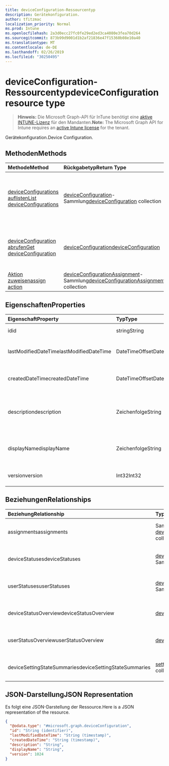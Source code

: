 ```yaml
---
title: deviceConfiguration-Ressourcentyp
description: Gerätekonfiguration.
author: tfitzmac
localization_priority: Normal
ms.prod: Intune
ms.openlocfilehash: 2a3d0ecc27fc0fe29ed2ed3ca4080e3fea70d264
ms.sourcegitcommit: 873b99d9001d1b2af21836e47f15360b08e10a40
ms.translationtype: MT
ms.contentlocale: de-DE
ms.lasthandoff: 02/26/2019
ms.locfileid: "30250495"
---
```

# <a name="deviceconfiguration-resource-type"></a><span data-ttu-id="c7f98-103">deviceConfiguration-Ressourcentyp</span><span class="sxs-lookup"><span data-stu-id="c7f98-103">deviceConfiguration resource type</span></span>

> <span data-ttu-id="c7f98-104">**Hinweis:** Die Microsoft Graph-API für InTune benötigt eine [aktive INTUNE-Lizenz](https://go.microsoft.com/fwlink/?linkid=839381) für den Mandanten.</span><span class="sxs-lookup"><span data-stu-id="c7f98-104">**Note:** The Microsoft Graph API for Intune requires an [active Intune license](https://go.microsoft.com/fwlink/?linkid=839381) for the tenant.</span></span>

<span data-ttu-id="c7f98-105">Gerätekonfiguration.</span><span class="sxs-lookup"><span data-stu-id="c7f98-105">Device Configuration.</span></span>

## <a name="methods"></a><span data-ttu-id="c7f98-106">Methoden</span><span class="sxs-lookup"><span data-stu-id="c7f98-106">Methods</span></span>
|<span data-ttu-id="c7f98-107">Methode</span><span class="sxs-lookup"><span data-stu-id="c7f98-107">Method</span></span>|<span data-ttu-id="c7f98-108">Rückgabetyp</span><span class="sxs-lookup"><span data-stu-id="c7f98-108">Return Type</span></span>|<span data-ttu-id="c7f98-109">Beschreibung</span><span class="sxs-lookup"><span data-stu-id="c7f98-109">Description</span></span>|
|:---|:---|:---|
|[<span data-ttu-id="c7f98-110">deviceConfigurations auflisten</span><span class="sxs-lookup"><span data-stu-id="c7f98-110">List deviceConfigurations</span></span>](../api/intune-deviceconfig-deviceconfiguration-list.md)|<span data-ttu-id="c7f98-111">[deviceConfiguration](../resources/intune-deviceconfig-deviceconfiguration.md)-Sammlung</span><span class="sxs-lookup"><span data-stu-id="c7f98-111">[deviceConfiguration](../resources/intune-deviceconfig-deviceconfiguration.md) collection</span></span>|<span data-ttu-id="c7f98-112">Auflisten von Eigenschaften und Beziehungen der [deviceConfiguration](../resources/intune-deviceconfig-deviceconfiguration.md)-Objekte.</span><span class="sxs-lookup"><span data-stu-id="c7f98-112">List properties and relationships of the [deviceConfiguration](../resources/intune-deviceconfig-deviceconfiguration.md) objects.</span></span>|
|[<span data-ttu-id="c7f98-113">deviceConfiguration abrufen</span><span class="sxs-lookup"><span data-stu-id="c7f98-113">Get deviceConfiguration</span></span>](../api/intune-deviceconfig-deviceconfiguration-get.md)|[<span data-ttu-id="c7f98-114">deviceConfiguration</span><span class="sxs-lookup"><span data-stu-id="c7f98-114">deviceConfiguration</span></span>](../resources/intune-deviceconfig-deviceconfiguration.md)|<span data-ttu-id="c7f98-115">Lesen von Eigenschaften und Beziehungen des [deviceConfiguration](../resources/intune-deviceconfig-deviceconfiguration.md)-Objekts.</span><span class="sxs-lookup"><span data-stu-id="c7f98-115">Read properties and relationships of the [deviceConfiguration](../resources/intune-deviceconfig-deviceconfiguration.md) object.</span></span>|
|[<span data-ttu-id="c7f98-116">Aktion zuweisen</span><span class="sxs-lookup"><span data-stu-id="c7f98-116">assign action</span></span>](../api/intune-deviceconfig-deviceconfiguration-assign.md)|<span data-ttu-id="c7f98-117">[deviceConfigurationAssignment](../resources/intune-deviceconfig-deviceconfigurationassignment.md)-Sammlung</span><span class="sxs-lookup"><span data-stu-id="c7f98-117">[deviceConfigurationAssignment](../resources/intune-deviceconfig-deviceconfigurationassignment.md) collection</span></span>|<span data-ttu-id="c7f98-118">Noch nicht dokumentiert</span><span class="sxs-lookup"><span data-stu-id="c7f98-118">Not yet documented</span></span>|

## <a name="properties"></a><span data-ttu-id="c7f98-119">Eigenschaften</span><span class="sxs-lookup"><span data-stu-id="c7f98-119">Properties</span></span>
|<span data-ttu-id="c7f98-120">Eigenschaft</span><span class="sxs-lookup"><span data-stu-id="c7f98-120">Property</span></span>|<span data-ttu-id="c7f98-121">Typ</span><span class="sxs-lookup"><span data-stu-id="c7f98-121">Type</span></span>|<span data-ttu-id="c7f98-122">Beschreibung</span><span class="sxs-lookup"><span data-stu-id="c7f98-122">Description</span></span>|
|:---|:---|:---|
|<span data-ttu-id="c7f98-123">id</span><span class="sxs-lookup"><span data-stu-id="c7f98-123">id</span></span>|<span data-ttu-id="c7f98-124">string</span><span class="sxs-lookup"><span data-stu-id="c7f98-124">String</span></span>|<span data-ttu-id="c7f98-125">Schlüssel der Entität</span><span class="sxs-lookup"><span data-stu-id="c7f98-125">Key of the entity.</span></span>|
|<span data-ttu-id="c7f98-126">lastModifiedDateTime</span><span class="sxs-lookup"><span data-stu-id="c7f98-126">lastModifiedDateTime</span></span>|<span data-ttu-id="c7f98-127">DateTimeOffset</span><span class="sxs-lookup"><span data-stu-id="c7f98-127">DateTimeOffset</span></span>|<span data-ttu-id="c7f98-128">DateTime der letzten Änderung des Objekts.</span><span class="sxs-lookup"><span data-stu-id="c7f98-128">DateTime the object was last modified.</span></span>|
|<span data-ttu-id="c7f98-129">createdDateTime</span><span class="sxs-lookup"><span data-stu-id="c7f98-129">createdDateTime</span></span>|<span data-ttu-id="c7f98-130">DateTimeOffset</span><span class="sxs-lookup"><span data-stu-id="c7f98-130">DateTimeOffset</span></span>|<span data-ttu-id="c7f98-131">Datum und Uhrzeit der Erstellung des Objekts</span><span class="sxs-lookup"><span data-stu-id="c7f98-131">DateTime the object was created.</span></span>|
|<span data-ttu-id="c7f98-132">description</span><span class="sxs-lookup"><span data-stu-id="c7f98-132">description</span></span>|<span data-ttu-id="c7f98-133">Zeichenfolge</span><span class="sxs-lookup"><span data-stu-id="c7f98-133">String</span></span>|<span data-ttu-id="c7f98-134">Vom Administrator bereitgestellte Beschreibung der Gerätekonfiguration.</span><span class="sxs-lookup"><span data-stu-id="c7f98-134">Admin provided description of the Device Configuration.</span></span>|
|<span data-ttu-id="c7f98-135">displayName</span><span class="sxs-lookup"><span data-stu-id="c7f98-135">displayName</span></span>|<span data-ttu-id="c7f98-136">Zeichenfolge</span><span class="sxs-lookup"><span data-stu-id="c7f98-136">String</span></span>|<span data-ttu-id="c7f98-137">Vom Administrator bereitgestellter Name der Gerätekonfiguration</span><span class="sxs-lookup"><span data-stu-id="c7f98-137">Admin provided name of the device configuration.</span></span>|
|<span data-ttu-id="c7f98-138">version</span><span class="sxs-lookup"><span data-stu-id="c7f98-138">version</span></span>|<span data-ttu-id="c7f98-139">Int32</span><span class="sxs-lookup"><span data-stu-id="c7f98-139">Int32</span></span>|<span data-ttu-id="c7f98-140">Version der Gerätekonfiguration.</span><span class="sxs-lookup"><span data-stu-id="c7f98-140">Version of the device configuration.</span></span>|

## <a name="relationships"></a><span data-ttu-id="c7f98-141">Beziehungen</span><span class="sxs-lookup"><span data-stu-id="c7f98-141">Relationships</span></span>
|<span data-ttu-id="c7f98-142">Beziehung</span><span class="sxs-lookup"><span data-stu-id="c7f98-142">Relationship</span></span>|<span data-ttu-id="c7f98-143">Typ</span><span class="sxs-lookup"><span data-stu-id="c7f98-143">Type</span></span>|<span data-ttu-id="c7f98-144">Beschreibung</span><span class="sxs-lookup"><span data-stu-id="c7f98-144">Description</span></span>|
|:---|:---|:---|
|<span data-ttu-id="c7f98-145">assignments</span><span class="sxs-lookup"><span data-stu-id="c7f98-145">assignments</span></span>|<span data-ttu-id="c7f98-146">Sammlung von Objekten des Typs [deviceConfigurationAssignment](../resources/intune-deviceconfig-deviceconfigurationassignment.md)</span><span class="sxs-lookup"><span data-stu-id="c7f98-146">[deviceConfigurationAssignment](../resources/intune-deviceconfig-deviceconfigurationassignment.md) collection</span></span>|<span data-ttu-id="c7f98-147">Die Liste der Zuweisungen für das Gerätekonfigurationsprofil.</span><span class="sxs-lookup"><span data-stu-id="c7f98-147">The list of assignments for the device configuration profile.</span></span>|
|<span data-ttu-id="c7f98-148">deviceStatuses</span><span class="sxs-lookup"><span data-stu-id="c7f98-148">deviceStatuses</span></span>|<span data-ttu-id="c7f98-149">[deviceConfigurationDeviceStatus](../resources/intune-deviceconfig-deviceconfigurationdevicestatus.md)-Sammlung</span><span class="sxs-lookup"><span data-stu-id="c7f98-149">[deviceConfigurationDeviceStatus](../resources/intune-deviceconfig-deviceconfigurationdevicestatus.md) collection</span></span>|<span data-ttu-id="c7f98-150">Installationsstatus der Gerätekonfiguration nach Gerät.</span><span class="sxs-lookup"><span data-stu-id="c7f98-150">Device configuration installation status by device.</span></span>|
|<span data-ttu-id="c7f98-151">userStatuses</span><span class="sxs-lookup"><span data-stu-id="c7f98-151">userStatuses</span></span>|<span data-ttu-id="c7f98-152">[deviceConfigurationUserStatus](../resources/intune-deviceconfig-deviceconfigurationuserstatus.md)-Sammlung</span><span class="sxs-lookup"><span data-stu-id="c7f98-152">[deviceConfigurationUserStatus](../resources/intune-deviceconfig-deviceconfigurationuserstatus.md) collection</span></span>|<span data-ttu-id="c7f98-153">Installationsstatus der Gerätekonfiguration nach Benutzer.</span><span class="sxs-lookup"><span data-stu-id="c7f98-153">Device configuration installation status by user.</span></span>|
|<span data-ttu-id="c7f98-154">deviceStatusOverview</span><span class="sxs-lookup"><span data-stu-id="c7f98-154">deviceStatusOverview</span></span>|[<span data-ttu-id="c7f98-155">deviceConfigurationDeviceOverview</span><span class="sxs-lookup"><span data-stu-id="c7f98-155">deviceConfigurationDeviceOverview</span></span>](../resources/intune-deviceconfig-deviceconfigurationdeviceoverview.md)|<span data-ttu-id="c7f98-156">Übersicht über Gerätestatus der Gerätekonfiguration</span><span class="sxs-lookup"><span data-stu-id="c7f98-156">Device Configuration devices status overview</span></span>|
|<span data-ttu-id="c7f98-157">userStatusOverview</span><span class="sxs-lookup"><span data-stu-id="c7f98-157">userStatusOverview</span></span>|[<span data-ttu-id="c7f98-158">deviceConfigurationUserOverview</span><span class="sxs-lookup"><span data-stu-id="c7f98-158">deviceConfigurationUserOverview</span></span>](../resources/intune-deviceconfig-deviceconfigurationuseroverview.md)|<span data-ttu-id="c7f98-159">Übersicht über Benutzerstatus der Gerätekonfiguration</span><span class="sxs-lookup"><span data-stu-id="c7f98-159">Device Configuration users status overview</span></span>|
|<span data-ttu-id="c7f98-160">deviceSettingStateSummaries</span><span class="sxs-lookup"><span data-stu-id="c7f98-160">deviceSettingStateSummaries</span></span>|<span data-ttu-id="c7f98-161">[settingStateDeviceSummary](../resources/intune-deviceconfig-settingstatedevicesummary.md)-Sammlung</span><span class="sxs-lookup"><span data-stu-id="c7f98-161">[settingStateDeviceSummary](../resources/intune-deviceconfig-settingstatedevicesummary.md) collection</span></span>|<span data-ttu-id="c7f98-162">Übersicht über den Status der Gerätekonfigurationseinstellungen der Geräte</span><span class="sxs-lookup"><span data-stu-id="c7f98-162">Device Configuration Setting State Device Summary</span></span>|

## <a name="json-representation"></a><span data-ttu-id="c7f98-163">JSON-Darstellung</span><span class="sxs-lookup"><span data-stu-id="c7f98-163">JSON Representation</span></span>
<span data-ttu-id="c7f98-164">Es folgt eine JSON-Darstellung der Ressource.</span><span class="sxs-lookup"><span data-stu-id="c7f98-164">Here is a JSON representation of the resource.</span></span>
<!-- {
  "blockType": "resource",
  "keyProperty": "id",
  "@odata.type": "microsoft.graph.deviceConfiguration"
}
-->
``` json
{
  "@odata.type": "#microsoft.graph.deviceConfiguration",
  "id": "String (identifier)",
  "lastModifiedDateTime": "String (timestamp)",
  "createdDateTime": "String (timestamp)",
  "description": "String",
  "displayName": "String",
  "version": 1024
}
```




